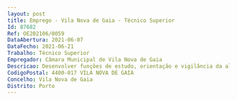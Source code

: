 ```yaml
--- 
layout: post
title: Emprego - Vila Nova de Gaia - Técnico Superior
Id: 87682
Ref: OE202106/0059
DataAbertura: 2021-06-07
DataFecho: 2021-06-21
Trabalho: Técnico Superior
Empregador: Câmara Municipal de Vila Nova de Gaia
Descricao: Desenvolver funções de estudo, orientação e vigilância da alimentação e nutrição, quanto à sua adequação e qualidade tendo por objetivo atingir e manter ao melhor nível o estado de saúde dos trabalhadores municipais, através de uma prática profissional cientificamente sustentada  estudar desequilíbrios alimentares geradores de doença dos trabalhadores municipais e promover correção dos erros detetados  acompanhamento de trabalhadores em parceria com a medicina no trabalho  aplicar métodos de recolha e interpretação de informação acerca da gestão alimentar, do estado nutricional, balanço energético e composição corporal e acerca das interações entre alimentação e a saúde e a doença  estudar desequilíbrios alimentares geradores de doença dos trabalhadores municipais e promover correção dos erros detetados  realizar aconselhamento nutricional  participar no planeamento, implementação, gestão e avaliação de programas de intervenção junto dos trabalhadores na área da alimentação e da nutrição  cooperar na implementação de normas e procedimentos na área da segurança, qualidade e sustentabilidade alimentar nos bares e refeitórios dos serviços municipais  colaborar na elaboração das especificações técnicas necessárias à elaboração dos processos de concurso de fornecimento de refeições e ou produtos alimentares  implementar programas de educação alimentar e materiais de educação para a saúde no âmbito da programação de estilos de vida saudáveis para os trabalhadores do município
CodigoPostal: 4400-017 VILA NOVA DE GAIA
Concelho: Vila Nova de Gaia
Distrito: Porto
--- 
```

